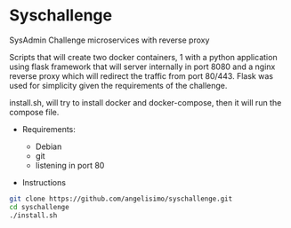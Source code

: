 # Syschallenge
SysAdmin Challenge microservices with reverse proxy

Scripts that will create two docker containers, 1 with a python application using flask framework that will server internally in port 8080 and a nginx reverse proxy which will redirect the traffic from port 80/443.
Flask was used for simplicity given the requirements of the challenge. 

install.sh, will try to install docker and docker-compose, then it will run the compose file.

- Requirements:

  - Debian
  - git
  - listening in port 80


- Instructions
```bash
git clone https://github.com/angelisimo/syschallenge.git
cd syschallenge
./install.sh
```


